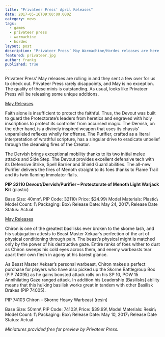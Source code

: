 ```yaml
---
title: "Privateer Press' April Releases"
date: 2017-05-16T09:00:00.000Z
category: news
tags:
  - games
  - privateer press
  - warmachine
  - hordes
layout: post
description: "Privateer Press’ May Warmachine/Hordes releases are here and they sent over a few items for us to check out."
featured: privateer.jpg
author: frankg
published: true
---
```


Privateer Press’ May releases are rolling in and they sent a few over for us to check out. Privateer Press rarely disappoints, and May is no exception. The quality of these minis is outstanding. As usual, looks like Privateer Press will be releasing some unique additions.

[May Releases](/images/privateer/may1.png)

Faith alone is insufficient to protect the faithful. Thus, the Devout was built to guard the Protectorate’s leaders from heretics and engraved with holy inscriptions to protect its controller from accursed magic. The Dervish, on the other hand, is a divinely inspired weapon that uses its chassis’ unparalleled reflexes wholly for offense. The Purifier, crafted as a literal interpretation of wrathful scripture, has a singular drive to eradicate unbelief through the cleansing fires of the Creator.

The Dervish brings exceptional mobility thanks to its two initial melee attacks and Side Step. The Devout provides excellent defensive tech with its Defensive Strike, Spell Barrier and Shield Guard abilities. The all-new Purifier delivers the fires of Menoth straight to its foes thanks to Flame Trail and its twin flaming Immolator flails.

**PIP 32110 Devout/Dervish/Purifier – Protectorate of Menoth Light Warjack Kit** (plastic)

Base Size: 40mm\\ 
PIP Code: 32110\\
Price: $24.99\\
Model Materials: Plastic\\ 
Model Count: 1\\ 
Packaging: Box\\ 
Release Date: May 24, 2017\\ 
Release Date Status: Actual 

[May Releases](/images/privateer/may2.png)

Chiron is one of the greatest basilisks ever broken to the skorne lash, and his subjugation attests to Beast Master Xekaar’s perfection of the art of physical conditioning through pain. The beast’s physical might is matched only by the power of his destructive gaze. Entire ranks of foes wither to dust as Chiron sweeps his cold eyes across them, and enemy warbeasts tear apart their own flesh in agony at his barest glance. 

As Beast Master Xekaar’s personal warbeast, Chiron makes a perfect purchase for players who have also picked up the Skorne Battlegroup Box (PIP 74095) as he gains boosted attack rolls on his SP 10, POW 15 Annihilating Gaze ranged attack. In addition his Leadership [Basilisks] ability means that this hulking basilisk works great in tandem with other Basilisk Drakes (PIP 74005).

PIP 74103 Chiron – Skorne Heavy Warbeast (resin)

Base Size: 50mm\\ 
PIP Code: 74103\\ 
Price: $39.99\\ 
Model Materials: Resin\\ 
Model Count: 1\\ 
Packaging: Box\\ 
Release Date: May 10, 2017\\ 
Release Date Status: Actual 

*Miniatures provided free for preview by Privateer Press.*

